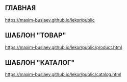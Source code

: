## ГЛАВНАЯ
https://maxim-buslaev.github.io/lekor/public

## ШАБЛОН "ТОВАР"
https://maxim-buslaev.github.io/lekor/public/product.html

## ШАБЛОН "КАТАЛОГ"
https://maxim-buslaev.github.io/lekor/public/catalog.html
